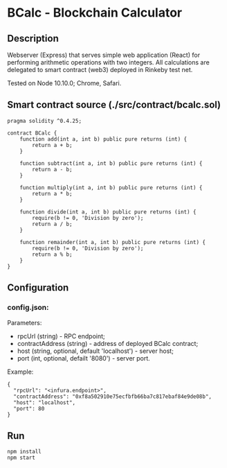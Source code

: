 # BCalc - Blockchain Calculator

## Description

Webserver (Express) that serves simple web application (React) for performing arithmetic operations with two integers.
All calculations are delegated to smart contract (web3) deployed in Rinkeby test net.

Tested on Node 10.10.0; Chrome, Safari.

## Smart contract source (./src/contract/bcalc.sol)
```
pragma solidity ^0.4.25;

contract BCalc {
    function add(int a, int b) public pure returns (int) {
        return a + b;
    }

    function subtract(int a, int b) public pure returns (int) {
        return a - b;
    }

    function multiply(int a, int b) public pure returns (int) {
        return a * b;
    }

    function divide(int a, int b) public pure returns (int) {
        require(b != 0, 'Division by zero');
        return a / b;
    }

    function remainder(int a, int b) public pure returns (int) {
        require(b != 0, 'Division by zero');
        return a % b;
    }
}

```

## Configuration

### config.json:
Parameters:
 - rpcUrl (string) - RPC endpoint;
 - contractAddress (string) - address of deployed BCalc contract;
 - host (string, optional, default 'localhost') - server host;
 - port (int, optional, defailt '8080') - server port.

Example:
```
{
  "rpcUrl": "<infura.endpoint>",
  "contractAddress": "0xf8a502910e75ecfbfb66ba7c817ebaf84e9de08b",
  "host": "localhost",
  "port": 80
}
```

## Run
```
npm install
npm start
```
